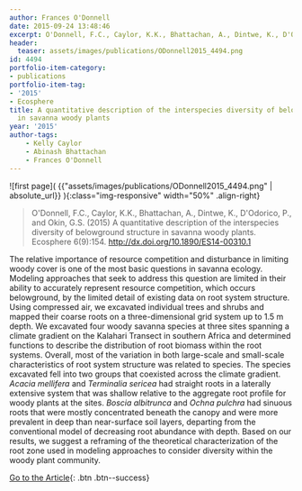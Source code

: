 ```yaml
---
author: Frances O'Donnell
date: 2015-09-24 13:48:46
excerpt: O'Donnell, F.C., Caylor, K.K., Bhattachan, A., Dintwe, K., D'Odorico, P., and Okin, G.S. (2015) A quantitative description of the interspecies diversity of belowground structure in savanna woody plants. Ecosphere 6(9):154. doi:10.1890/ ES14-00310.1
header:
  teaser: assets/images/publications/ODonnell2015_4494.png
id: 4494
portfolio-item-category:
- publications
portfolio-item-tag:
- '2015'
- Ecosphere
title: A quantitative description of the interspecies diversity of belowground structure
  in savanna woody plants
year: '2015'
author-tags:
    - Kelly Caylor
    - Abinash Bhattachan
    - Frances O'Donnell
---
```


![first page]( {{"assets/images/publications/ODonnell2015_4494.png" | absolute_url}} ){:class="img-responsive" width="50%" .align-right}

> O'Donnell, F.C., Caylor, K.K., Bhattachan, A., Dintwe, K., D'Odorico, P., and Okin, G.S. (2015) A quantitative description of the interspecies diversity of belowground structure in savanna woody plants. Ecosphere 6(9):154. http://dx.doi.org/10.1890/ES14-00310.1


The relative importance of resource competition and disturbance in limiting woody cover is one of the most basic questions in savanna ecology. Modeling approaches that seek to address this question are limited in their ability to accurately represent resource competition, which occurs belowground, by the limited detail of existing data on root system structure. Using compressed air, we excavated individual trees and shrubs and mapped their coarse roots on a three-dimensional grid system up to 1.5 m depth. We excavated four woody savanna species at three sites spanning a climate gradient on the Kalahari Transect in southern Africa and determined functions to describe the distribution of root biomass within the root systems. Overall, most of the variation in both large-scale and small-scale characteristics of root system structure was related to species. The species excavated fell into two groups that coexisted across the climate gradient.
<i>
 Acacia mellifera
</i>
and
<i>
 Terminalia sericea
</i>
had straight roots in a laterally extensive system that was shallow relative to the aggregate root profile for woody plants at the sites.
<i>
 Boscia albitrunca
</i>
and
<i>
 Ochna pulchra
</i>
had sinuous roots that were mostly concentrated beneath the canopy and were more prevalent in deep than near-surface soil layers, departing from the conventional model of decreasing root abundance with depth. Based on our results, we suggest a reframing of the theoretical characterization of the root zone used in modeling approaches to consider diversity within the woody plant community.


[Go to the Article](http://www.esajournals.org/doi/full/10.1890/ES14-00310.1){: .btn .btn--success}